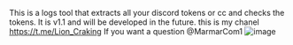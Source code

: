 This is a logs tool that extracts all your discord tokens or cc and checks the tokens. It is v1.1 and will be developed in the future.
this is my chanel https://t.me/Lion_Craking If you want a question @MarmarCom1
![image](https://github.com/user-attachments/assets/62aa3027-e1c7-4814-9b65-2b72519c8f9a)
